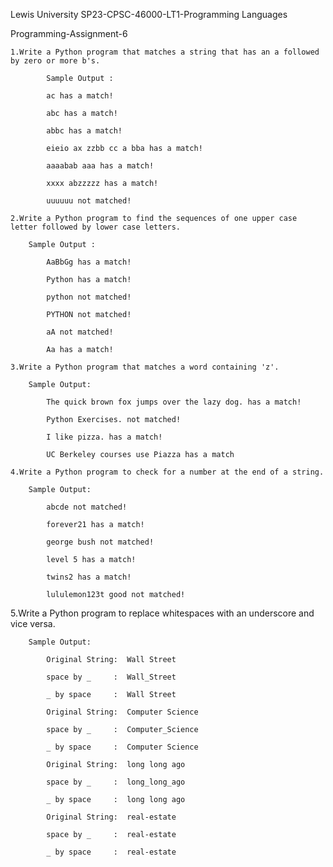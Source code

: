 Lewis University SP23-CPSC-46000-LT1-Programming Languages

Programming-Assignment-6

	1.Write a Python program that matches a string that has an a followed by zero or more b's.

 			Sample Output :

			ac has a match!

			abc has a match!

			abbc has a match!

			eieio ax zzbb cc a bba has a match!

			aaaabab aaa has a match!

			xxxx abzzzzz has a match!

			uuuuuu not matched!

 	2.Write a Python program to find the sequences of one upper case letter followed by lower case letters.
 
		Sample Output :

			AaBbGg has a match!

			Python has a match!

			python not matched!

			PYTHON not matched!

			aA not matched!

			Aa has a match!

 	3.Write a Python program that matches a word containing 'z'.
 
		Sample Output:
		
			The quick brown fox jumps over the lazy dog. has a match!

			Python Exercises. not matched!

			I like pizza. has a match!

			UC Berkeley courses use Piazza has a match

 	4.Write a Python program to check for a number at the end of a string.
 
		Sample Output:

			abcde not matched!

			forever21 has a match!

			george bush not matched!

			level 5 has a match!

			twins2 has a match!

			lululemon123t good not matched!

5.Write a Python program to replace whitespaces with an underscore and vice versa.
 
		Sample Output:

			Original String:  Wall Street

			space by _     :  Wall_Street

			_ by space     :  Wall Street

 			Original String:  Computer Science

			space by _     :  Computer_Science

			_ by space     :  Computer Science

 			Original String:  long long ago

			space by _     :  long_long_ago

			_ by space     :  long long ago

 			Original String:  real-estate

			space by _     :  real-estate

			_ by space     :  real-estate
